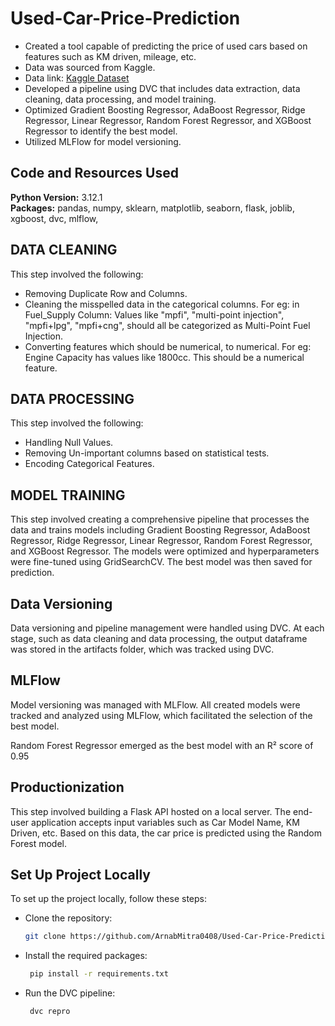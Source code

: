 # Used-Car-Price-Prediction
* Created a tool capable of predicting the price of used cars based on features such as KM driven, mileage, etc.
* Data was sourced from Kaggle.
* Data link: [Kaggle Dataset](https://www.kaggle.com/datasets/sukritchatterjee/used-cars-dataset-cardekho)
* Developed a pipeline using DVC that includes data extraction, data cleaning, data processing, and model training.
* Optimized Gradient Boosting Regressor, AdaBoost Regressor, Ridge Regressor, Linear Regressor, Random Forest Regressor, and XGBoost Regressor to identify the best model.
* Utilized MLFlow for model versioning.


## Code and Resources Used 
**Python Version:** 3.12.1  
**Packages:** pandas, numpy, sklearn, matplotlib, seaborn, flask, joblib, xgboost, dvc, mlflow, 

## DATA CLEANING
This step involved the following: 
* Removing Duplicate Row and Columns.
* Cleaning the misspelled data in the categorical columns. For eg: in Fuel_Supply Column: Values like "mpfi", "multi-point injection", "mpfi+lpg", "mpfi+cng", should all be categorized as Multi-Point Fuel Injection.
* Converting features which should be numerical, to numerical. For eg: Engine Capacity has values like 1800cc. This should be a numerical feature.

        
## DATA PROCESSING
This step involved the following: 
* Handling Null Values.
* Removing Un-important columns based on statistical tests.
* Encoding Categorical Features.

## MODEL TRAINING
This step involved creating a comprehensive pipeline that processes the data and trains models including Gradient Boosting Regressor, AdaBoost Regressor, Ridge Regressor, Linear Regressor, Random Forest Regressor, and XGBoost Regressor. The models were optimized and hyperparameters were fine-tuned using GridSearchCV. The best model was then saved for prediction.

## Data Versioning
Data versioning and pipeline management were handled using DVC. At each stage, such as data cleaning and data processing, the output dataframe was stored in the artifacts folder, which was tracked using DVC.

## MLFlow
Model versioning was managed with MLFlow. All created models were tracked and analyzed using MLFlow, which facilitated the selection of the best model.

Random Forest Regressor emerged as the best model with an R² score of 0.95


## Productionization

This step involved building a Flask API hosted on a local server. The end-user application accepts input variables such as Car Model Name, KM Driven, etc. Based on this data, the car price is predicted using the Random Forest model.

## Set Up Project Locally

To set up the project locally, follow these steps:

* Clone the repository:
   ```bash
   git clone https://github.com/ArnabMitra0408/Used-Car-Price-Prediction.git

* Install the required packages:
  ```bash
   pip install -r requirements.txt

* Run the DVC pipeline:
  ```bash
   dvc repro